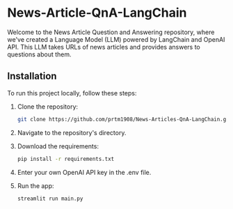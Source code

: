 # News-Article-QnA-LangChain

Welcome to the News Article Question and Answering repository, where we've created a Language Model (LLM) powered by LangChain and OpenAI API. This LLM takes URLs of news articles and provides answers to questions about them. 

## Installation

To run this project locally, follow these steps:

1. Clone the repository:

    ```bash
    git clone https://github.com/prtm1908/News-Articles-QnA-LangChain.git
    ```
2. Navigate to the repository's directory.
3. Download the requirements:

    ```bash
    pip install -r requirements.txt
    ```
4. Enter your own OpenAI API key in the .env file.
5. Run the app:

    ```bash
    streamlit run main.py
    ```
